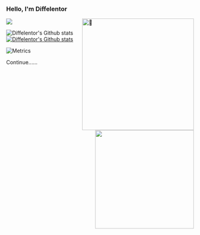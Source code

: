 ### Hello, I'm Diffelentor

<img align="right" width="300" alt="🦑" src="https://count.getloli.com/get/@:Diffelentor?theme=moebooru-h">

![](https://visitor-badge.glitch.me/badge?page_id=Diffelentor.readme)

![Diffelentor's Github stats](https://github-readme-stats.vercel.app/api?username=Diffelentor&show_icons=true)[![Diffelentor's Github stats](https://github-readme-stats.vercel.app/api/top-langs/?username=Diffelentor&layout=compact)](https://github.com/Diffelentor/github-readme-stats)

![Metrics](https://metrics.lecoq.io/Diffelentor?template=classic&config.timezone=Asia%2FShanghai)
<img align="right" width="265" src="https://pic.imgdb.cn/item/6167ada52ab3f51d91c10d17.jpg">


Continue......
